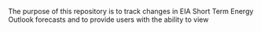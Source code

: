 The purpose of this repository is to track changes in EIA Short Term Energy Outlook forecasts and to provide users with the ability to view 
